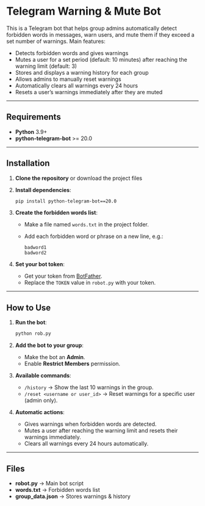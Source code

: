 # Telegram Warning & Mute Bot
This is a Telegram bot that helps group admins automatically detect forbidden words in messages, warn users, and mute them if they exceed a set number of warnings.
Main features:

* Detects forbidden words and gives warnings
* Mutes a user for a set period (default: 10 minutes) after reaching the warning limit (default: 3)
* Stores and displays a warning history for each group
* Allows admins to manually reset warnings
* Automatically clears all warnings every 24 hours
* Resets a user’s warnings immediately after they are muted

---

## Requirements

* **Python** 3.9+
* **python-telegram-bot** >= 20.0

---

## Installation

1. **Clone the repository** or download the project files

2. **Install dependencies**:

   ```bash
   pip install python-telegram-bot==20.0
   ```

3. **Create the forbidden words list**:

   * Make a file named `words.txt` in the project folder.
   * Add each forbidden word or phrase on a new line, e.g.:

     ```
     badword1
     badword2
     ```

4. **Set your bot token**:

   * Get your token from [BotFather](https://t.me/BotFather).
   * Replace the `TOKEN` value in `robot.py` with your token.

---

## How to Use

1. **Run the bot**:

   ```bash
   python rob.py
   ```

2. **Add the bot to your group**:

   * Make the bot an **Admin**.
   * Enable **Restrict Members** permission.

3. **Available commands**:

   * `/history` → Show the last 10 warnings in the group.
   * `/reset <username or user_id>` → Reset warnings for a specific user (admin only).

4. **Automatic actions**:

   * Gives warnings when forbidden words are detected.
   * Mutes a user after reaching the warning limit and resets their warnings immediately.
   * Clears all warnings every 24 hours automatically.

---

## Files

* **robot.py** → Main bot script
* **words.txt** → Forbidden words list
* **group\_data.json** → Stores warnings & history

